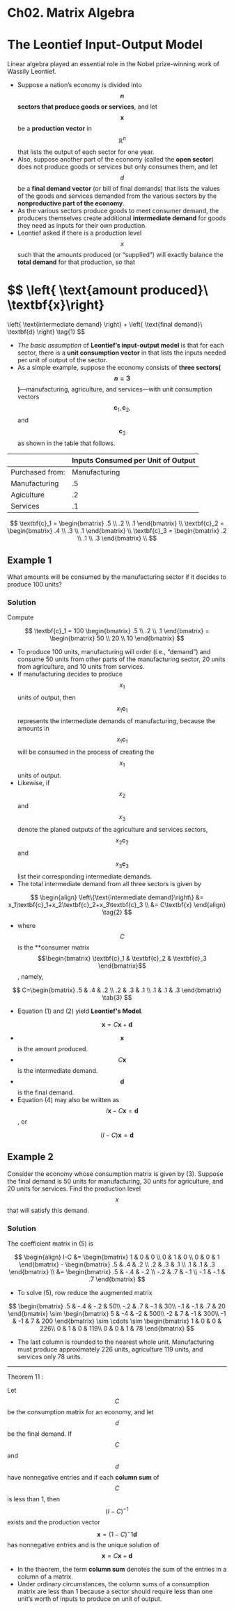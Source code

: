 # Ch02. Matrix Algebra

# The Leontief Input-Output Model

Linear algebra played an essential role in the Nobel prize-winning work of Wassily Leontief.

* Suppose a nation’s economy is divided into 
  **$$n$$ sectors that produce goods or services**, and let 
  $$\textbf{x}$$ be a **production vector** in $$\mathbb{R}^n$$ that lists the output of each sector for one year.
* Also, suppose another part of the economy 
  (called the **open sector**) does not produce goods or services but only consumes them, and let $$d$$ be a **final demand vector** (or bill of final demands) that lists the values of the goods and services demanded from the various sectors by the **nonproductive part of the economy**.
* As the various sectors produce goods to meet consumer demand,
  the producers themselves create additional **intermediate demand** for goods they need as inputs for their own production.
* Leontief asked if there is a production level $$x$$ such that 
  the amounts produced (or “supplied”) will exactly balance the **total demand** for that production, so that

$$
\left\{ \text{amount produced}\\ \textbf{x}\right\}
=
\left\{ \text{intermediate demand} \right}
+
\left\{ \text{final demand}\\ \textbf{d} \right}
\tag{1}
$$

* *The basic assumption* of **Leontief’s input-output model** is 
  that for each sector, 
  there is a **unit consumption vector** in that lists the inputs needed per unit of output of the sector. 
* As a simple example, suppose the economy consists of 
  **three sectors($$n=3$$)**—manufacturing, agriculture, and services—with unit consumption vectors $$\textbf{c}_1, \textbf{c}_2,$$ and $$\textbf{c}_3$$ as shown in the table that follows.

| | Inputs Consumed per Unit of Output |
|---|---|
|Purchased from: | Manufacturing | Agriculture | Services |
|Manufacturing | .5 | .4 | .2|
|Agiculture | .2 | .3 | .1 |
|Services | .1 | .1 | .3 |

$$
\textbf{c}_1 = \begin{bmatrix} .5 \\ .2 \\ .1 \end{bmatrix} \\
\textbf{c}_2 = \begin{bmatrix} .4 \\ .3 \\ .1 \end{bmatrix} \\
\textbf{c}_3 = \begin{bmatrix} .2 \\ .1 \\ .3 \end{bmatrix} \\
$$

## Example 1

What amounts will be consumed by the manufacturing sector if it decides to produce 100 units?

### Solution 

Compute

$$
\textbf{c}_1 = 100 \begin{bmatrix} .5 \\ .2 \\ .1 \end{bmatrix} =
 \begin{bmatrix} 50 \\ 20 \\ 10 \end{bmatrix}
$$

* To produce 100 units, manufacturing will 
  order (i.e., “demand”) and 
  consume 50 units from other parts of the manufacturing sector, 20 units from agriculture, and 
  10 units from services.
* If manufacturing decides to produce $$x_1$$ units of output, 
  then $$x_1\textbf{c}_1$$ represents the intermediate demands of manufacturing, 
  because the amounts in $$x_1\textbf{c}_1$$ will be consumed in the process of creating the $$x_1$$ units of output.
* Likewise, if $$x_2$$ and $$x_3$$ denote 
  the planed outputs of the agriculture and services sectors, 
  $$x_2\textbf{c}_2$$ and $$x_3\textbf{c}_3$$ list their corresponding intermediate demands.
* The total intermediate demand from all three sectors is
given by

$$
\begin{align}
\left\{\text{intermediate demand}\right\} &= x_1\textbf{c}_1+x_2\textbf{c}_2+x_3\textbf{c}_3 \\
&= C\textbf{x} 
\end{align}
\tag{2}
$$
  * where $$C$$ is the **consumer matrix $$\begin{bmatrix} \textbf{c}_1 & \textbf{c}_2 & \textbf{c}_3 \end{bmatrix}$$, namely,

$$
C=\begin{bmatrix}
.5 & .4 & .2 \\
.2 & .3 & .1 \\
.1 & .1 & .3 
\end{bmatrix}
\tab{3}
$$

* Equation (1) and (2) yield **Leontief's Model**.

$$
\textbf{x} = C\textbf{x} + \textbf{d} \tag{4}
$$
  * $$\textbf{x}$$ is the amount produced.
  * $$C\textbf{x}$$ is the intermediate demand.
  * $$\textbf{d}$$ is the final demand.
* Equation (4) may also be written as $$I\textbf{x}-C\textbf{x}=\textbf{d}$$, or

$$
(I-C)\textbf{x}=\textbf{d} \tag{5}
$$

## Example 2

Consider the economy whose consumption matrix is given by (3).
Suppose the final demand is 
50 units for manufacturing, 
30 units for agriculture, and 
20 units for services. 
Find the production level $$x$$ that will satisfy this demand.

### Solution 

The coefficient matrix in (5) is

$$
\begin{align}
I-C &= \begin{bmatrix}
1 & 0 & 0 \\
0 & 1 & 0 \\
0 & 0 & 1
\end{bmatrix} - 
\begin{bmatrix}
.5 & .4 & .2 \\
.2 & .3 & .1 \\
.1 & .1 & .3 
\end{bmatrix} \\
&= \begin{bmatrix}
.5 & -.4 & -.2 \\
-.2 & .7 & -.1 \\
-.1 & -.1 & .7 
\end{bmatrix}
$$

* To solve (5), row reduce the augmented matrix

$$
\begin{bmatrix}
.5 & -.4 & -.2 & 50\\
-.2 & .7 & -.1 & 30\\
-.1 & -.1 & .7 & 20
\end{bmatrix}
\sim
\begin{bmatrix}
5 & -4 & -2 & 500\\
-2 & 7 & -1 & 300\\
-1 & -1 & 7 & 200
\end{bmatrix}
\sim
\cdots
\sim
\begin{bmatrix}
1 & 0 & 0 & 226\\
0 & 1 & 0 & 119\\
0 & 0 & 1 & 78
\end{bmatrix}
$$

* The last column is rounded to the nearest whole unit.
  Manufacturing must produce approximately 226 units,
  agriculture 119 units, and services only 78 units.

---

Theorem 11 : 

Let $$C$$ be the consumption matrix for an economy, and 
let $$d$$ be the final demand. 
If $$C$$ and $$d$$ have nonnegative entries and 
if each **column sum** of $$C$$ is less than 1, then
$$ (I-C)^{-1}$$ exists and the production vector
$$
\textbf{x} = (1-C)^-1 \textbf{d}
$$
has nonnegative entries and is the unique solution of
$$
\textbf{x} = C\textbf{x} + \textbf{d}
$$

* In the theorem, the term **column sum** denotes the sum of the entries in a column of a matrix. 
* Under ordinary circumstances, the column sums of a consumption matrix are less than 1 because a sector should require less than
one unit’s worth of inputs to produce on unit of output.